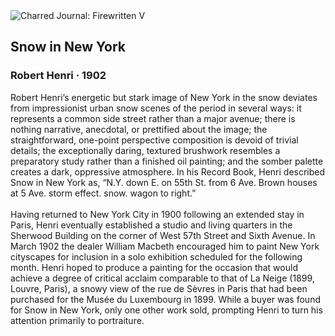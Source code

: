 <div class="artwork-of-the-day">
  <div class="container">
    <div class="img-wrapper">
      <img
        src="https://uploads7.wikiart.org/images/robert-henri/snow-in-new-york-1902-1.jpg!Large.jpg"
        alt="Charred Journal: Firewritten V" />
    </div>
    <div class="artwork-detail">
      <div class="artwork-origin"> 
        <h2 class="artwork-name">Snow in New York</h2>
        <h3 class="artist">
          Robert Henri
                    ·  1902
        </h3>
      </div>
      <p class="description">
        <span class="artwork-description-text ng-binding" ng-bind-html="viewModel.ArtworkOfTheDay.Description | unsafe">Robert Henri’s energetic but stark image of New York in the snow deviates from impressionist urban snow scenes of the period in several ways: it represents a common side street rather than a major avenue; there is nothing narrative, anecdotal, or prettified about the image; the straightforward, one-point perspective composition is devoid of trivial details; the exceptionally daring, textured brushwork resembles a preparatory study rather than a finished oil painting; and the somber palette creates a dark, oppressive atmosphere. In his Record Book, Henri described Snow in New York as, “N.Y. down E. on 55th St. from 6 Ave. Brown houses at 5 Ave. storm effect. snow. wagon to right.”<br><br>Having returned to New York City in 1900 following an extended stay in Paris, Henri eventually established a studio and living quarters in the Sherwood Building on the corner of West 57th Street and Sixth Avenue. In March 1902 the dealer William Macbeth encouraged him to paint New York cityscapes for inclusion in a solo exhibition scheduled for the following month. Henri hoped to produce a painting for the occasion that would achieve a degree of critical acclaim comparable to that of La Neige (1899, Louvre, Paris), a snowy view of the rue de Sèvres in Paris that had been purchased for the Musée du Luxembourg in 1899. While a buyer was found for Snow in New York, only one other work sold, prompting Henri to turn his attention primarily to portraiture.</span>
                        <div class="text-shadow-container" ng-show="showShadow" style=""></div>
      </p>
    </div>
  </div>

</div>
